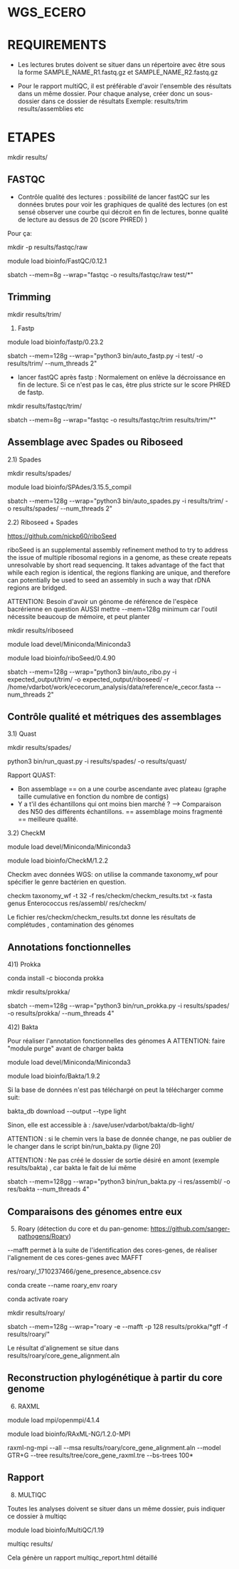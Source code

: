 # WGS_ECERO

# REQUIREMENTS

 - Les lectures brutes doivent se situer dans un répertoire avec être sous la forme  SAMPLE_NAME_R1.fastq.gz et SAMPLE_NAME_R2.fastq.gz

 - Pour le rapport multiQC, il est préférable d'avoir l'ensemble des résultats dans un même dossier. Pour chaque analyse, créer donc un sous-dossier dans ce dossier de résultats
 Exemple: results/trim results/assemblies etc

# ETAPES

mkdir results/



## FASTQC

 - Contrôle qualité des lectures : possibilité de lancer fastQC sur les données brutes pour voir les graphiques de qualité des lectures (on est sensé observer une courbe qui décroit en fin de lectures, bonne qualité de lecture au dessus de 20 (score PHRED) )

Pour ça:

mkdir -p results/fastqc/raw

module load bioinfo/FastQC/0.12.1

sbatch --mem=8g --wrap="fastqc -o results/fastqc/raw test/*"

## Trimming

mkdir results/trim/

1) Fastp

module load bioinfo/fastp/0.23.2

sbatch --mem=128g  --wrap="python3 bin/auto_fastp.py -i test/ -o results/trim/ --num_threads 2"

- lancer fastQC après fastp : Normalement on enlève la décroissance en fin de lecture. Si ce n'est pas le cas, être plus stricte sur le score PHRED de fastp.

mkdir results/fastqc/trim/ 

sbatch --mem=8g --wrap="fastqc -o results/fastqc/trim results/trim/*"

## Assemblage avec Spades ou Riboseed 

2.1) Spades

mkdir results/spades/

module load bioinfo/SPAdes/3.15.5_compil

sbatch --mem=128g  --wrap="python3 bin/auto_spades.py -i results/trim/ -o results/spades/ --num_threads 2"


2.2) Riboseed + Spades

https://github.com/nickp60/riboSeed

riboSeed is an supplemental assembly refinement method to try to address the issue of multiple ribosomal regions in a genome, as these create repeats unresolvable by short read sequencing. It takes advantage of the fact that while each region is identical, the regions flanking are unique, and therefore can potentially be used to seed an assembly in such a way that rDNA regions are bridged.

ATTENTION: Besoin d'avoir un génome de référence de l'espèce bacrérienne en question 
AUSSI mettre --mem=128g minimum car l'outil nécessite beaucoup de mémoire, et peut planter

mkdir results/riboseed 

module load devel/Miniconda/Miniconda3

module load bioinfo/riboSeed/0.4.90

sbatch --mem=128g --wrap="python3 bin/auto_ribo.py -i expected_output/trim/ -o expected_output/riboseed/ -r /home/vdarbot/work/ececorum_analysis/data/reference/e_cecor.fasta --num_threads 2"




## Contrôle qualité et métriques des assemblages

3.1) Quast

mkdir results/spades/

python3 bin/run_quast.py -i results/spades/ -o results/quast/

Rapport QUAST: 
- Bon assemblage == on a une courbe ascendante avec plateau (graphe taille cumulative en fonction du nombre de contigs)
- Y a t'il des échantillons qui ont moins bien marché ? --> Comparaison des N50 des différents échantillons.  == assemblage moins fragmenté == meilleure qualité.


3.2) CheckM

module load devel/Miniconda/Miniconda3

module load bioinfo/CheckM/1.2.2

Checkm avec données WGS: on utilise la commande taxonomy_wf pour spécifier le genre bactérien en question.

checkm taxonomy_wf -t 32 -f res/checkm/checkm_results.txt -x fasta genus Enterococcus res/assembl/ res/checkm/

Le fichier res/checkm/checkm_results.txt donne les résultats de complétudes , contamination des génomes

## Annotations fonctionnelles

4)1) Prokka

conda install -c bioconda prokka

mkdir results/prokka/

sbatch --mem=128g  --wrap="python3 bin/run_prokka.py -i results/spades/ -o results/prokka/ --num_threads 4"


4)2) Bakta

Pour réaliser l'annotation fonctionnelles des génomes 
A
ATTENTION: faire "module purge" avant de charger bakta


module load devel/Miniconda/Miniconda3

module load bioinfo/Bakta/1.9.2

Si la base de données n'est pas téléchargé on peut la télécharger comme suit:

bakta_db download --output <output-path> --type light

Sinon, elle est accessible à : /save/user/vdarbot/bakta/db-light/

ATTENTION : si le chemin vers la base de donnée change, ne pas oublier de le changer dans le script bin/run_bakta.py (ligne 20)

ATTENTION : Ne pas créé le dossier de sortie désiré en amont (exemple results/bakta) , car bakta le fait de lui même

sbatch --mem=128gg --wrap="python3 bin/run_bakta.py -i res/assembl/ -o res/bakta --num_threads 4"


## Comparaisons des génomes entre eux 

5) Roary (détection du core et du pan-genome: https://github.com/sanger-pathogens/Roary)

--mafft permet à la suite de l'identification des cores-genes, de réaliser l'alignement de ces cores-genes avec MAFFT

res/roary/_1710237466/gene_presence_absence.csv

conda create --name roary_env roary

conda activate roary

mkdir results/roary/

sbatch --mem=128g --wrap="roary -e --mafft -p 128 results/prokka/*gff -f results/roary/"


Le résultat d'alignement se situe dans results/roary/core_gene_alignment.aln

## Reconstruction phylogénétique à partir du core genome

6) RAXML

module load mpi/openmpi/4.1.4

module load bioinfo/RAxML-NG/1.2.0-MPI

raxml-ng-mpi --all --msa  results/roary/core_gene_alignment.aln --model GTR+G --tree results/tree/core_gene_raxml.tre --bs-trees 100*

## Rapport

8) MULTIQC

Toutes les analyses doivent se situer dans un même dossier, puis indiquer ce dossier à multiqc 

module load bioinfo/MultiQC/1.19

multiqc results/

Cela génère un rapport multiqc_report.html détaillé 